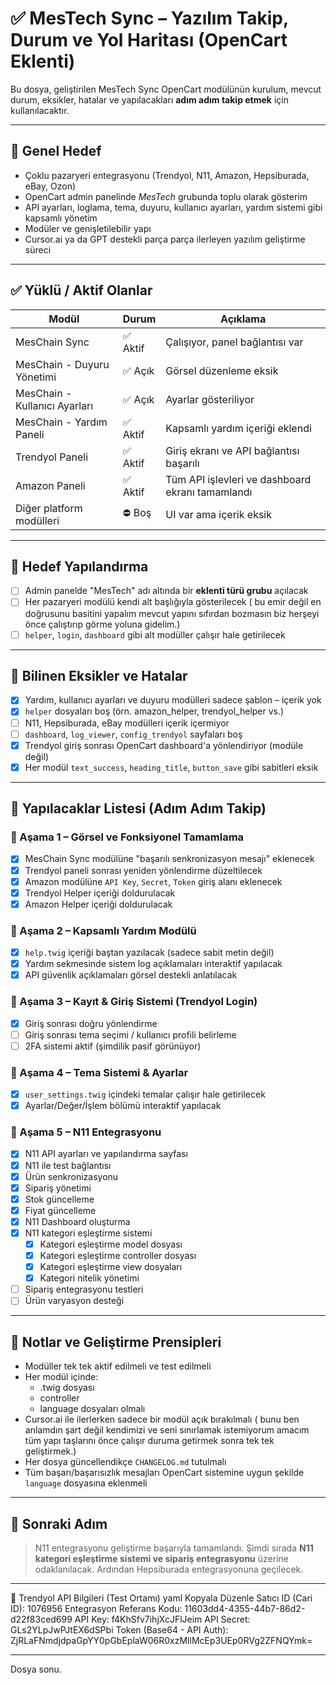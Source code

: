 # ✅ MesTech Sync – Yazılım Takip, Durum ve Yol Haritası (OpenCart Eklenti)

Bu dosya, geliştirilen MesTech Sync OpenCart modülünün kurulum, mevcut durum, eksikler, hatalar ve yapılacakları **adım adım takip etmek** için kullanılacaktır.

---

## 🎯 Genel Hedef

- Çoklu pazaryeri entegrasyonu (Trendyol, N11, Amazon, Hepsiburada, eBay, Ozon)
- OpenCart admin panelinde *MesTech* grubunda toplu olarak gösterim
- API ayarları, loglama, tema, duyuru, kullanıcı ayarları, yardım sistemi gibi kapsamlı yönetim
- Modüler ve genişletilebilir yapı
- Cursor.ai ya da GPT destekli parça parça ilerleyen yazılım geliştirme süreci

---

## ✅ Yüklü / Aktif Olanlar

| Modül                         | Durum   | Açıklama                         |
|------------------------------|---------|----------------------------------|
| MesChain Sync                | ✅ Aktif | Çalışıyor, panel bağlantısı var |
| MesChain - Duyuru Yönetimi   | ✅ Açık  | Görsel düzenleme eksik          |
| MesChain - Kullanıcı Ayarları| ✅ Açık  | Ayarlar gösteriliyor            |
| MesChain - Yardım Paneli     | ✅ Aktif | Kapsamlı yardım içeriği eklendi |
| Trendyol Paneli              | ✅ Aktif | Giriş ekranı ve API bağlantısı başarılı |
| Amazon Paneli                | ✅ Aktif | Tüm API işlevleri ve dashboard ekranı tamamlandı |
| Diğer platform modülleri     | ⛔ Boş   | UI var ama içerik eksik         |

---

## 🧱 Hedef Yapılandırma

- [ ] Admin panelde "MesTech" adı altında bir **eklenti türü grubu** açılacak
- [ ] Her pazaryeri modülü kendi alt başlığıyla gösterilecek ( bu emir değil en doğrusunu basitini yapalım mevcut yapını sıfırdan bozmasın biz herşeyi önce çalıştırıp görme yoluna gidelim.)
- [ ] `helper`, `login`, `dashboard` gibi alt modüller çalışır hale getirilecek

---

## 🚨 Bilinen Eksikler ve Hatalar

- [x] Yardım, kullanıcı ayarları ve duyuru modülleri sadece şablon – içerik yok
- [x] `helper` dosyaları boş (örn. amazon_helper, trendyol_helper vs.)
- [ ] N11, Hepsiburada, eBay modülleri içerik içermiyor
- [ ] `dashboard`, `log_viewer`, `config_trendyol` sayfaları boş
- [x] Trendyol giriş sonrası OpenCart dashboard'a yönlendiriyor (modüle değil)
- [x] Her modül `text_success`, `heading_title`, `button_save` gibi sabitleri eksik

---

## 📌 Yapılacaklar Listesi (Adım Adım Takip)

### 🔹 Aşama 1 – Görsel ve Fonksiyonel Tamamlama
- [x] MesChain Sync modülüne "başarılı senkronizasyon mesajı" eklenecek
- [x] Trendyol paneli sonrası yeniden yönlendirme düzeltilecek
- [x] Amazon modülüne `API Key`, `Secret`, `Token` giriş alanı eklenecek
- [x] Trendyol Helper içeriği doldurulacak
- [x] Amazon Helper içeriği doldurulacak

### 🔹 Aşama 2 – Kapsamlı Yardım Modülü
- [x] `help.twig` içeriği baştan yazılacak (sadece sabit metin değil)
- [x] Yardım sekmesinde sistem log açıklamaları interaktif yapılacak
- [x] API güvenlik açıklamaları görsel destekli anlatılacak

### 🔹 Aşama 3 – Kayıt & Giriş Sistemi (Trendyol Login)
- [x] Giriş sonrası doğru yönlendirme
- [ ] Giriş sonrası tema seçimi / kullanıcı profili belirleme
- [ ] 2FA sistemi aktif (şimdilik pasif görünüyor)

### 🔹 Aşama 4 – Tema Sistemi & Ayarlar
- [x] `user_settings.twig` içindeki temalar çalışır hale getirilecek
- [x] Ayarlar/Değer/İşlem bölümü interaktif yapılacak

### 🔹 Aşama 5 – N11 Entegrasyonu
- [x] N11 API ayarları ve yapılandırma sayfası
- [x] N11 ile test bağlantısı
- [x] Ürün senkronizasyonu 
- [x] Sipariş yönetimi
- [x] Stok güncelleme
- [x] Fiyat güncelleme
- [x] N11 Dashboard oluşturma
- [x] N11 kategori eşleştirme sistemi
  - [x] Kategori eşleştirme model dosyası
  - [x] Kategori eşleştirme controller dosyası
  - [x] Kategori eşleştirme view dosyaları
  - [x] Kategori nitelik yönetimi
- [ ] Sipariş entegrasyonu testleri
- [ ] Ürün varyasyon desteği

---

## 🧠 Notlar ve Geliştirme Prensipleri

- Modüller tek tek aktif edilmeli ve test edilmeli
- Her modül içinde:
  - .twig dosyası
  - controller
  - language dosyaları olmalı
- Cursor.ai ile ilerlerken sadece bir modül açık bırakılmalı ( bunu ben anlamdın şart değil kendimizi ve seni sınırlamak istemiyorum amacım tüm yapı taşlarını önce çalışır duruma getirmek sonra tek tek geliştirmek.)
- Her dosya güncellendikçe `CHANGELOG.md` tutulmalı
- Tüm başarı/başarısızlık mesajları OpenCart sistemine uygun şekilde `language` dosyasına eklenmeli

---

## 🧭 Sonraki Adım

> N11 entegrasyonu geliştirme başarıyla tamamlandı. Şimdi sırada **N11 kategori eşleştirme sistemi ve sipariş entegrasyonu** üzerine odaklanılacak. Ardından Hepsiburada entegrasyonuna geçilecek.

---

🔐 Trendyol API Bilgileri (Test Ortamı)
yaml
Kopyala
Düzenle
Satıcı ID (Cari ID):             1076956
Entegrasyon Referans Kodu:       11603dd4-4355-44b7-86d2-d22f83ced699
API Key:                         f4KhSfv7ihjXcJFlJeim
API Secret:                      GLs2YLpJwPJtEX6dSPbi
Token (Base64 - API Auth):       ZjRLaFNmdjdpaGpYY0pGbEplaW06R0xzMllMcEp3UEp0RVg2ZFNQYmk=

---

Dosya sonu.
